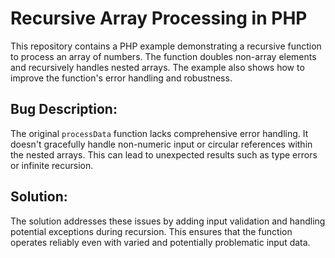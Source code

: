# Recursive Array Processing in PHP

This repository contains a PHP example demonstrating a recursive function to process an array of numbers. The function doubles non-array elements and recursively handles nested arrays.  The example also shows how to improve the function's error handling and robustness.

## Bug Description:

The original `processData` function lacks comprehensive error handling.  It doesn't gracefully handle non-numeric input or circular references within the nested arrays.  This can lead to unexpected results such as type errors or infinite recursion.

## Solution:

The solution addresses these issues by adding input validation and handling potential exceptions during recursion.  This ensures that the function operates reliably even with varied and potentially problematic input data.
